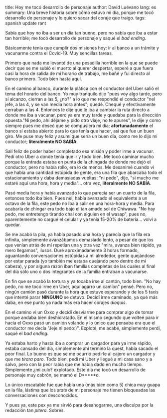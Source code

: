 title: Hoy me tocó desarrollo de personaje
author: David Luévano
lang: es
summary: Una breve historia sobre cómo estuvo mi día, porque me tocó desarrollo de personaje y lo quiero sacar del coraje que traigo.
tags: spanish
    update
    rant

Sabía que hoy no iba a ser un día tan bueno, pero no sabía que iba a estar tan horrible; me tocó desarrollo de personaje y saqué el *bad ending*.

Básicamente tenía que cumplir dos misiones hoy: ir al banco a un trámite y vacunarme contra el Covid-19. Muy sencillas tareas.

Primero que nada me levanté de una pesadilla horrible en la que se puede decir que se me subió el muerto al querer despertar, esperé a que fuera casi la hora de salida de mi horario de trabajo, me bañé y fui directo al banco primero. Todo bien hasta aquí.

En el camino al banco, durante la plática con el conductor del Uber salió el tema del horario del banco. Yo muy tranquilo dije "pues voy algo tarde, pero sí alcanzo, cierran a las 5, ¿no?" a lo que me respondió el conductor "nel jefe, a las 4, y se van media hora antes"; quedé. Chequé y efectivamente cerraban a las 4. Entonces le dije que le iba a cambiar la ruta directo a donde me iba a vacunar, pero ya era muy tarde y quedaba para la dirección opuesta."Ni pedo, ahí déjame y pido otro viaje, no te apures", le dije y como siempre pues me deseó que se compusiera mi día; **afortunadamente** el banco sí estaba abierto para lo que tenía que hacer, así que fue un buen giro. Me puse muy feliz y asumí que sería un buen día, como me lo dijo mi conductor; **literalmente NO SABÍA**.

Salí feliz de poder haber completado esa misión y poder irme a vacunar. Pedí otro Uber a donde tenía que ir y todo bien. Me tocó caminar mucho porque la entrada estaba en punta de la chingada de donde me dejó el conductor, pero no había rollo, era lo de menos. Me desanimé cuando vi que había una cantidad estúpida de gente, era una fila que abarcaba todo el estacionamiento y daba demasiadas vueltas; "ni pedo", dije, "si mucho me estaré aquí una hora, hora y media"... otra vez, **literalmente NO SABÍA**.

Pasó media hora y había avanzado lo que parecía ser un cuarto de la fila, entonces todo iba bien. Pues nel, había avanzado el equivalente a un octavo de la fila, este pedo no iba a salir en una hora-hora y media. Para acabarla de chingar era todo bajo el tan amado sol de Chiwawa. "No hay pedo, me entretengo tirando chal con alguien en el wasap", pues no, aparentemente no cargué el celular y ya tenía 15-20% de batería... volví a quedar.

Se me acabó la pila, ya había pasado una hora y parecía que la fila era infinita, simplemente avanzábamos demasiado lento, a pesar de que los que venían atrás de mí repetían una y otra vez "mira, avanza bien rápido, ya mero llegamos", ilusos. Duré aproximadamente 3 horas formado, aguantando conversaciones estúpidas a mi alrededor, gente quejándose por estar parada (yo también me estaba quejando pero dentro de mi cabeza), y por alguna razón iban familias completas de las cuales al final del día sólo uno o dos integrantes de la familia entraban a vacunarse.

En fin que se acabó la tortura y ya tocaba irse al cantón, todo bien. "No hay pedo, no me tocó irme en Uber, aquí agarro un camíon" pensé. Pero no, ningún camión pasó durante la hora que estuve esperando y de los 5 taxis que intenté parar **NINGUNO** se detuvo. Decidí irme caminado, ya qué más daba, en ese punto ya nada más era hacer corajes *dioquis*.

En el camino vi un Oxxo y decidí desviarme para comprar algo de tomar porque andaba bien deshidratado. En el mismo segundo que volteé para ir hacia el Oxxo pasó un camión volando y lo único que pensaba era que el conductor me decía "Jeje ni pedo:)". Exploté, me acabé, simplemente perdí, saqué el *bad ending*.

Ya estaba harto y hasta iba a comprar un cargador para ya irme rápido, estaba cansado del día, simplemente ahí terminó la quest, había sacado el peor final. Lo bueno es que se me ocurrió pedirle al cajero un cargador y que me *tirara paro*. Todo bien, pedí mi Uber y llegué a mi casa sano y a salvo, pero con la peor rabia que me había dado en mucho tiempo. Simplemente ¿mi culo? explotado. Este día me tocó un desarrollo de personaje muy cabrón, se mamó el D\*\*\*\*\*o.

Lo único rescatable fue que había una (más bien como 5) chica muy guapa en la fila, lástima que los *stats* de mi personaje me tienen bloqueadas las conversaciones con desconocidos.

Y pues ya, este pex ya me sirvió para desahogarme, una disculpa por la redacción tan *pitera*. Sobres.
